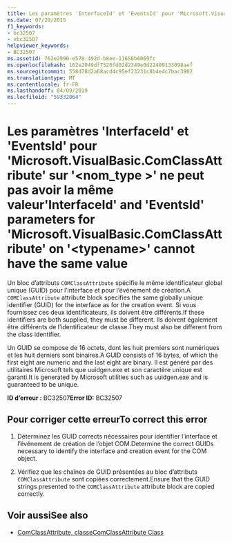```yaml
---
title: Les paramètres 'InterfaceId' et 'EventsId' pour 'Microsoft.VisualBasic.ComClassAttribute' sur '<typename>' ne peut pas avoir la même valeur
ms.date: 07/20/2015
f1_keywords:
- bc32507
- vbc32507
helpviewer_keywords:
- BC32507
ms.assetid: 762e2990-e578-492d-b8ee-11658b6069fc
ms.openlocfilehash: 162e2049df7520fd02d2349e0d22409133098aef
ms.sourcegitcommit: 558d78d2a68acd4c95ef23231c8b4e4c7bac3902
ms.translationtype: MT
ms.contentlocale: fr-FR
ms.lasthandoff: 04/09/2019
ms.locfileid: "59332064"
---
```

# <a name="interfaceid-and-eventsid-parameters-for-microsoftvisualbasiccomclassattribute-on-typename-cannot-have-the-same-value"></a><span data-ttu-id="706a9-102">Les paramètres 'InterfaceId' et 'EventsId' pour 'Microsoft.VisualBasic.ComClassAttribute' sur '\<nom_type >' ne peut pas avoir la même valeur</span><span class="sxs-lookup"><span data-stu-id="706a9-102">'InterfaceId' and 'EventsId' parameters for 'Microsoft.VisualBasic.ComClassAttribute' on '\<typename>' cannot have the same value</span></span>
<span data-ttu-id="706a9-103">Un bloc d’attributs `COMClassAttribute` spécifie le même identificateur global unique (GUID) pour l’interface et pour l’événement de création.</span><span class="sxs-lookup"><span data-stu-id="706a9-103">A `COMClassAttribute` attribute block specifies the same globally unique identifier (GUID) for the interface as for the creation event.</span></span> <span data-ttu-id="706a9-104">Si vous fournissez ces deux identificateurs, ils doivent être différents.</span><span class="sxs-lookup"><span data-stu-id="706a9-104">If these identifiers are both supplied, they must be different.</span></span> <span data-ttu-id="706a9-105">Ils doivent également être différents de l’identificateur de classe.</span><span class="sxs-lookup"><span data-stu-id="706a9-105">They must also be different from the class identifier.</span></span>  
  
 <span data-ttu-id="706a9-106">Un GUID se compose de 16 octets, dont les huit premiers sont numériques et les huit derniers sont binaires.</span><span class="sxs-lookup"><span data-stu-id="706a9-106">A GUID consists of 16 bytes, of which the first eight are numeric and the last eight are binary.</span></span> <span data-ttu-id="706a9-107">Il est généré par des utilitaires Microsoft tels que uuidgen.exe et son caractère unique est garanti.</span><span class="sxs-lookup"><span data-stu-id="706a9-107">It is generated by Microsoft utilities such as uuidgen.exe and is guaranteed to be unique.</span></span>  
  
 <span data-ttu-id="706a9-108">**ID d’erreur :** BC32507</span><span class="sxs-lookup"><span data-stu-id="706a9-108">**Error ID:** BC32507</span></span>  
  
## <a name="to-correct-this-error"></a><span data-ttu-id="706a9-109">Pour corriger cette erreur</span><span class="sxs-lookup"><span data-stu-id="706a9-109">To correct this error</span></span>  
  
1. <span data-ttu-id="706a9-110">Déterminez les GUID corrects nécessaires pour identifier l’interface et l’événement de création de l’objet COM.</span><span class="sxs-lookup"><span data-stu-id="706a9-110">Determine the correct GUIDs necessary to identify the interface and creation event for the COM object.</span></span>  
  
2. <span data-ttu-id="706a9-111">Vérifiez que les chaînes de GUID présentées au bloc d’attributs `COMClassAttribute` sont copiées correctement.</span><span class="sxs-lookup"><span data-stu-id="706a9-111">Ensure that the GUID strings presented to the `COMClassAttribute` attribute block are copied correctly.</span></span>  
  
## <a name="see-also"></a><span data-ttu-id="706a9-112">Voir aussi</span><span class="sxs-lookup"><span data-stu-id="706a9-112">See also</span></span>

- [<span data-ttu-id="706a9-113">ComClassAttribute, classe</span><span class="sxs-lookup"><span data-stu-id="706a9-113">ComClassAttribute Class</span></span>](xref:Microsoft.VisualBasic.ComClassAttribute)
